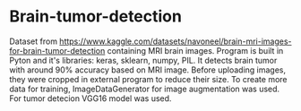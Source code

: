# Brain-tumor-detection

Dataset from https://www.kaggle.com/datasets/navoneel/brain-mri-images-for-brain-tumor-detection containing MRI brain images. Program is built in Pyton and it's libraries: keras, sklearn, numpy, PIL. It detects brain tumor with around 90% accuracy based on MRI image. Before uploading images, they were cropped in external program to reduce their size. To create more data for training, ImageDataGenerator for image augmentation was used. For tumor detecion VGG16 model was used. 
